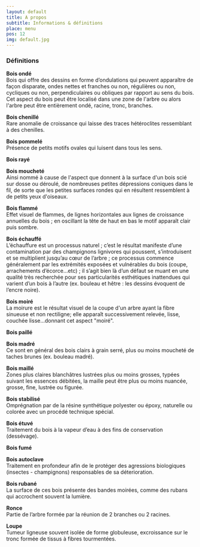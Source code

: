 ```yaml
---
layout: default
title: A propos
subtitle: Informations & définitions
place: menu
pos: 12
img: default.jpg
---
```


<div markdown="1" class="col-8 text-justify">

### Définitions  

**Bois ondé**  
Bois qui offre des dessins en forme d’ondulations qui peuvent apparaître de façon disparate, ondes nettes et franches ou non, régulières ou non, cycliques ou non, perpendiculaires ou obliques par rapport au sens du bois.
Cet aspect du bois peut être localisé dans une zone de l'arbre ou alors l'arbre peut être entièrement ondé, racine, tronc, branches.

**Bois chenillé**  
Rare anomalie de croissance qui laisse des traces hétéroclites ressemblant à des chenilles.

**Bois pommelé**  
Présence de petits motifs ovales qui luisent dans tous les sens.

**Bois rayé**  

**Bois moucheté**  
Ainsi nommé à cause de l'aspect que donnent à la surface d'un bois scié sur dosse ou déroulé, de nombreuses petites dépressions coniques dans le fil, de sorte que les petites surfaces rondes qui en résultent ressemblent à de petits yeux d'oiseaux.

**Bois flammé**  
Effet visuel de flammes, de lignes horizontales aux lignes de croissance annuelles du bois ; en oscillant la tête de haut en bas le motif apparaît clair puis sombre.

**Bois échauffé**  
L’échauffure est un processus naturel ; c’est le résultat manifeste d’une contamination par des champignons lignivores qui poussent, s’introduisent et se multiplient jusqu’au cœur de l’arbre ; ce processus commence généralement par les extrémités exposées et vulnérables du bois (coupe, arrachements d’écorce…etc) ; il s’agit bien là d’un défaut se muant en une qualité très recherchée pour ses particularités esthétiques inattendues qui varient d’un bois à l’autre (ex. bouleau et hêtre : les dessins évoquent de l’encre noire).


**Bois moiré**  
La moirure est le résultat visuel de la coupe d'un arbre ayant la fibre sinueuse et non rectiligne; elle apparaît successivement relevée, lisse, couchée lisse...donnant cet aspect "moiré".

**Bois paillé**  

**Bois madré**  
Ce sont en général des bois clairs à grain serré, plus ou moins moucheté de taches brunes (ex. bouleau madré).

**Bois maillé**  
Zones plus claires blanchâtres lustrées plus ou moins grosses, typées suivant les essences débitées, la maille peut être plus ou moins nuancée, grosse, fine, lustrée ou figurée.

**Bois stabilisé**  
Omprégnation par de la résine synthétique polyester ou époxy, naturelle ou colorée avec un procédé technique spécial.

**Bois étuvé**  
Traitement du bois à la vapeur d’eau à des fins de conservation (dessévage).

**Bois fumé**  

**Bois autoclave**  
Traitement en profondeur afin de le protéger des agressions biologiques (insectes - champignons) responsables de sa déterioration.

**Bois rubané**  
La surface de ces bois présente des bandes moirées, comme des rubans qui accrochent souvent la lumière.

**Ronce**  
Partie de l’arbre formée par la réunion de 2 branches ou 2 racines.

**Loupe**  
Tumeur ligneuse souvent isolée de forme globuleuse, excroissance sur le tronc formée de tissus à fibres tourmentées.

</div>